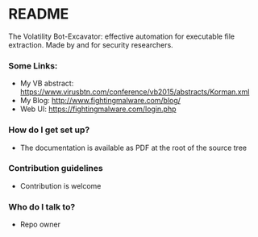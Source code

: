 # README #

The Volatility Bot-Excavator: effective automation for executable file extraction. Made by and for security researchers.

### Some Links: ###
* My VB abstract: https://www.virusbtn.com/conference/vb2015/abstracts/Korman.xml
* My Blog: http://www.fightingmalware.com/blog/
* Web UI: https://fightingmalware.com/login.php


### How do I get set up? ###

* The documentation is available as PDF at the root of the source tree

### Contribution guidelines ###

* Contribution is welcome

### Who do I talk to? ###

* Repo owner